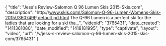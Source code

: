 {
    "title": "Jess's Review-Salomon Q 96 Lumen Skis 2015-Skis.com",
    "description": "http:\/\/www.skis.com\/Salomon-Q-96-Lumen-Womens-Skis-2015\/360749P,default,pd.html The Q-96 Lumen is a perfect ski for the ladies that are looking for a ski tha...",
    "videoid": "3765431",
    "date_created": "1411361080",
    "date_modified": "1418181995",
    "type": "captivate",
    "layout": "video",
    "url": "\/v\/jess-s-review-salomon-q-96-lumen-skis-2015-skis-com\/3765431"
}